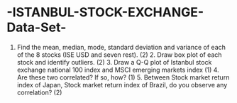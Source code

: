 # -ISTANBUL-STOCK-EXCHANGE-Data-Set-
1. Find the mean, median, mode, standard deviation and variance of each of the 8 stocks (ISE USD and seven rest). (2)  2. Draw box plot of each stock and identify outliers. (2)  3. Draw a Q-Q plot of  Istanbul stock exchange national 100 index and MSCI emerging markets index (1)  4. Are these two correlated? If so, how? (1)  5. Between Stock market return index of Japan, Stock market return index of Brazil, do you observe any correlation?  (2)
